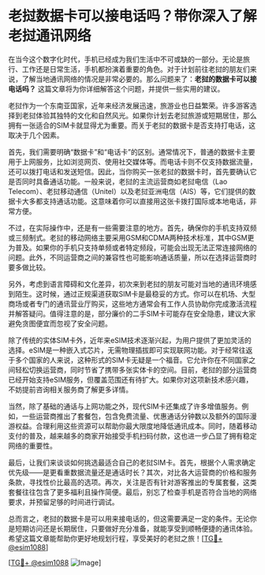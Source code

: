 # 老挝数据卡可以接电话吗？带你深入了解老挝通讯网络

在当今这个数字化时代，手机已经成为我们生活中不可或缺的一部分。无论是旅行、工作还是日常生活，手机都扮演着重要的角色。对于计划前往老挝的朋友们来说，了解当地通讯网络的情况是非常必要的。那么问题来了：**老挝的数据卡可以接电话吗？** 这篇文章将为你详细解答这个问题，并提供一些实用的建议。

老挝作为一个东南亚国家，近年来经济发展迅速，旅游业也日益繁荣。许多游客选择到老挝体验其独特的文化和自然风光。如果你计划去老挝旅游或短期居住，那么拥有一张适合的SIM卡就显得尤为重要。而关于老挝的数据卡是否支持打电话，这取决于几个因素。

首先，我们需要明确“数据卡”和“电话卡”的区别。通常情况下，普通的数据卡主要用于上网服务，比如浏览网页、使用社交媒体等。而电话卡则不仅支持数据流量，还可以拨打电话和发送短信。因此，当你购买一张老挝的数据卡时，首先要确认它是否同时具备通话功能。一般来说，老挝的主流运营商如老挝电信（Lao Telecom）、老挝移动通信（Unitel）以及老挝亚洲电信（AIS）等，它们提供的数据卡大多都支持通话功能。这意味着你可以直接用这张卡拨打国际或本地电话，非常方便。

不过，在实际操作中，还是有一些需要注意的地方。首先，确保你的手机支持双频或三频制式。老挝的移动网络主要采用GSM和CDMA两种技术标准，其中GSM更为普及。如果你的手机只支持单频或者特定频段，可能会出现无法正常连接网络的问题。此外，不同运营商之间的兼容性也可能影响通话质量，所以在选择运营商时要多做比较。

另外，考虑到语言障碍和文化差异，初次来到老挝的朋友可能对当地的通讯环境感到陌生。这时候，通过正规渠道获取SIM卡是最稳妥的方式。你可以在机场、大型商场或者专门的通讯营业厅购买，这些地方通常会有工作人员协助你完成激活流程并解答疑问。值得注意的是，部分廉价的二手SIM卡可能存在安全隐患，建议大家避免贪图便宜而忽视了安全问题。

除了传统的实体SIM卡外，近年来eSIM技术逐渐兴起，为用户提供了更加灵活的选择。eSIM是一种嵌入式芯片，无需物理插拔即可实现联网功能。对于经常往返于多个国家的人来说，这种形式的SIM卡无疑是一个福音。它允许你在不同国家之间轻松切换运营商，同时节省了携带多张实体卡的空间。目前，老挝的部分运营商已经开始支持eSIM服务，但覆盖范围还有待扩大。如果你对这项新技术感兴趣，不妨提前咨询相关服务商了解更多详情。

当然，除了基础的通话与上网功能之外，现代SIM卡还集成了许多增值服务。例如，一些运营商推出了套餐包，包含免费流量、优惠通话分钟数以及额外的国际漫游权益。合理利用这些资源可以帮助你最大限度地降低通讯成本。同时，随着移动支付的普及，越来越多的商家开始接受手机扫码付款，这也进一步凸显了拥有稳定网络的重要性。

最后，让我们来谈谈如何挑选最适合自己的老挝SIM卡。首先，根据个人需求确定优先级——是更看重数据流量还是通话时长？其次，对比各大运营商的价格和服务条款，寻找性价比最高的选项。再次，关注是否有针对游客推出的专属套餐，这类套餐往往包含了更多福利且操作简便。最后，别忘了检查手机是否符合当地的网络要求，并预留足够的时间进行调试。

总而言之，老挝的数据卡是可以用来接电话的，但这需要满足一定的条件。无论你是短期访问还是长期居住，只要做好充分准备，就能享受到顺畅便捷的通讯体验。希望这篇文章能帮助你更好地规划行程，享受美好的老挝之旅！[[TG💪+ @esim1088](https://t.me/s/esim1088)]

[[TG💪+ @esim1088](https://t.me/s/esim1088) ![Image](https://i.postimg.cc/4NQfJmqS/Snipaste-2025-05-13-00-14-12.png)]